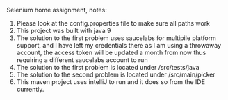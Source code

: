 Selenium home assignment, notes:
1. Please look at the config.properties file to make sure all paths work
2. This project was built with java 9
3. The solution to the first problem uses saucelabs for multipile platform support, and I have left my credentials there as I am using a throwaway account, the access token will be updated a month from now thus requiring a different saucelabs account to run
4. The solution to the first problem is located under /src/tests/java
5. The solution to the second problem is located under /src/main/picker
6. This maven project uses intelliJ to run and it does so from the IDE currently. 


